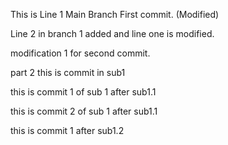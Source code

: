 This is Line 1 Main Branch First commit. (Modified)

Line 2 in branch 1 added and line one is modified.

modification 1 for second commit.


part 2
this is commit in sub1

this is commit 1 of sub 1 after sub1.1

this is commit 2 of sub 1 after sub1.1

this is commit 1 after sub1.2